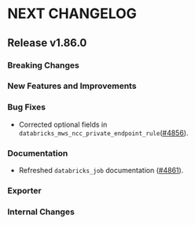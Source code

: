 # NEXT CHANGELOG

## Release v1.86.0

### Breaking Changes

### New Features and Improvements

### Bug Fixes

* Corrected optional fields in `databricks_mws_ncc_private_endpoint_rule`([#4856](https://github.com/databricks/terraform-provider-databricks/pull/4856)).

### Documentation

* Refreshed `databricks_job` documentation ([#4861](https://github.com/databricks/terraform-provider-databricks/pull/4861)).

### Exporter

### Internal Changes
